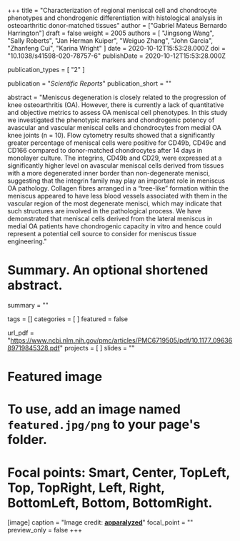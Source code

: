 +++
title = "Characterization of regional meniscal cell and chondrocyte phenotypes and chondrogenic differentiation with histological analysis in osteoarthritic donor-matched tissues"
author = ["Gabriel Mateus Bernardo Harrington"]
draft = false
weight = 2005
authors = [
  "Jingsong Wang",
  "Sally Roberts",
  "Jan Herman Kuiper",
  "Weiguo Zhang",
  "John Garcia",
  "Zhanfeng Cui",
  "Karina Wright"
]
date = 2020-10-12T15:53:28.000Z
doi = "10.1038/s41598-020-78757-6"
publishDate = 2020-10-12T15:53:28.000Z

publication_types = [ "2" ]

publication = "*Scientific Reports*"
publication_short = ""

abstract = "Meniscus degeneration is closely related to the progression of knee osteoarthritis (OA). However, there is currently a lack of quantitative and objective metrics to assess OA meniscal cell phenotypes. In this study we investigated the phenotypic markers and chondrogenic potency of avascular and vascular meniscal cells and chondrocytes from medial OA knee joints (n = 10). Flow cytometry results showed that a significantly greater percentage of meniscal cells were positive for CD49b, CD49c and CD166 compared to donor-matched chondrocytes after 14 days in monolayer culture. The integrins, CD49b and CD29, were expressed at a significantly higher level on avascular meniscal cells derived from tissues with a more degenerated inner border than non-degenerate menisci, suggesting that the integrin family may play an important role in meniscus OA pathology. Collagen fibres arranged in a “tree-like” formation within the meniscus appeared to have less blood vessels associated with them in the vascular region of the most degenerate menisci, which may indicate that such structures are involved in the pathological process. We have demonstrated that meniscal cells derived from the lateral meniscus in medial OA patients have chondrogenic capacity in vitro and hence could represent a potential cell source to consider for meniscus tissue engineering."

# Summary. An optional shortened abstract.
summary = ""

tags = []
categories = [ ]
featured = false

url_pdf = "https://www.ncbi.nlm.nih.gov/pmc/articles/PMC6719505/pdf/10.1177_0963689719845328.pdf"
projects = [ ]
slides = ""

# Featured image
# To use, add an image named `featured.jpg/png` to your page's folder. 
# Focal points: Smart, Center, TopLeft, Top, TopRight, Left, Right, BottomLeft, Bottom, BottomRight.
[image]
caption = "Image credit: [**apparalyzed**](www.apparalyzed.com)"
focal_point = ""
preview_only = false
+++
